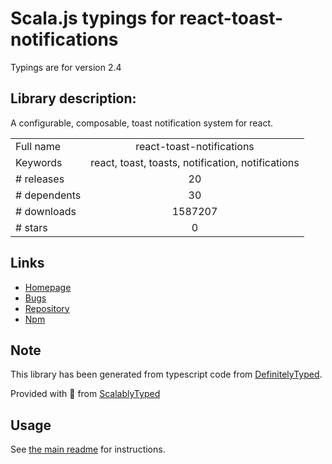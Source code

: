 
# Scala.js typings for react-toast-notifications

Typings are for version 2.4

## Library description:
A configurable, composable, toast notification system for react.

|                    |                 |
| ------------------ | :-------------: |
| Full name          | react-toast-notifications |
| Keywords           | react, toast, toasts, notification, notifications |
| # releases         | 20 |
| # dependents       | 30 |
| # downloads        | 1587207 |
| # stars            | 0 |

## Links
- [Homepage](https://jossmac.github.io/react-toast-notifications)
- [Bugs](https://github.com/jossmac/react-toast-notifications/issues)
- [Repository](https://github.com/jossmac/react-toast-notifications)
- [Npm](https://www.npmjs.com/package/react-toast-notifications)
    


## Note
This library has been generated from typescript code from [DefinitelyTyped](https://definitelytyped.org).

Provided with :purple_heart: from [ScalablyTyped](https://github.com/oyvindberg/ScalablyTyped)

## Usage
See [the main readme](../../readme.md) for instructions.


